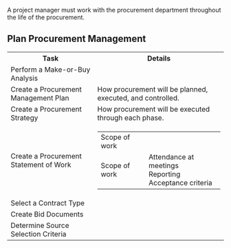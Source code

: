 A project manager must work with the procurement department throughout the life of the procurement.
<br>
<h2>Plan Procurement Management</h2>
<table>
  <tr><th>Task</th><th>Details</th></tr>
<tr><td>Perform a Make-or-Buy Analysis</td><td></td></tr>
<tr><td>Create a Procurement Management Plan</td><td>How procurement will be planned, executed, and controlled.</td></tr>
<tr><td>Create a Procurement Strategy</td><td>How procurement will be executed through each phase.</td></tr>
  <tr>
    <td>Create a Procurement Statement of Work</td>
    <td>
      <table>
        <tr><td>Scope of work</td></tr>
        <tr><td>Scope of work</td><td>Attendance at meetings<br>Reporting<br>Acceptance criteria</td></tr>
      </table>
    </td>
  </tr>
<tr><td>Select a Contract Type</td></tr>
<tr><td>Create Bid Documents</td></tr>
<tr><td>Determine Source Selection Criteria</td></tr>
</table>
